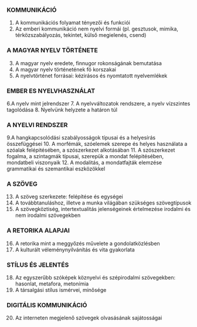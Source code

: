 ### KOMMUNIKÁCIÓ
1. A kommunikációs folyamat tényezői és funkciói
2. Az emberi kommunikáció nem nyelvi formái (pl. gesztusok, mimika, térközszabályozás, tekintet, külső megielenés, csend)
### A MAGYAR NYELV TÖRTÉNETE
3. ﻿﻿﻿A magyar nyelv eredete, finnugor rokonságának bemutatása
4. ﻿﻿﻿A magyar nyelv történetének fö korszakai
5. ﻿﻿﻿A nyelvtörténet forrásai: kézirásos és nyomtatott nyelvemlékek
### EMBER ES NYELVHASZNÁLAT
6.﻿﻿A nyelv mint jelrendszer
7. ﻿﻿﻿A nyelvváltozatok rendszere, a nyelv vízszintes tagolódása
8. ﻿﻿﻿Nyelvünk helyzete a határon túl
### A NYELVI RENDSZER
9.﻿﻿﻿A hangkapcsolódási szabályosságok típusai és a helyesírás összefüggései
10. ﻿﻿﻿﻿A morfémák, szóelemek szerepe és helyes használata a szóalak felépitésében, a szószerkezet alkotásában
11. ﻿﻿﻿﻿A szószerkezet fogalma, a szintagmák típusai, szerepük a mondat felépitésében, mondatbeli viszonyaik
12. ﻿﻿﻿﻿A modalitás, a mondatfajták elemzése grammatikai és szemantikai eszközökkel
### A SZÖVEG
13. ﻿﻿﻿﻿A szöveg szerkezete: felépítése és egységei
14. ﻿﻿﻿﻿A továbbtanuláshoz, illetve a munka világában szükséges szövegtípusok
15. ﻿﻿﻿﻿A szövegköztiség, intertextualitás jelenségeinek értelmezése irodalmi és nem irodalmi szövegekben
### A RETORIKA ALAPJAI
16. ﻿﻿﻿﻿A retorika mint a meggyőzés művelete a gondolatközlésben
17. ﻿﻿﻿﻿A kulturált véleménynyilvánítás és vita gyakorlata
### STÍLUS ÉS JELENTÉS
18. ﻿﻿﻿﻿Az egyszerűbb szóképek köznyelvi és szépirodalmi szövegekben: hasonlat, metafora, metonímia
19. ﻿﻿﻿﻿A társalgási stílus ismérvei, minősége
### DIGITÁLIS KOMMUNIKÁCIÓ
20. Az interneten megjelenő szövegek olvasásának sajátosságai